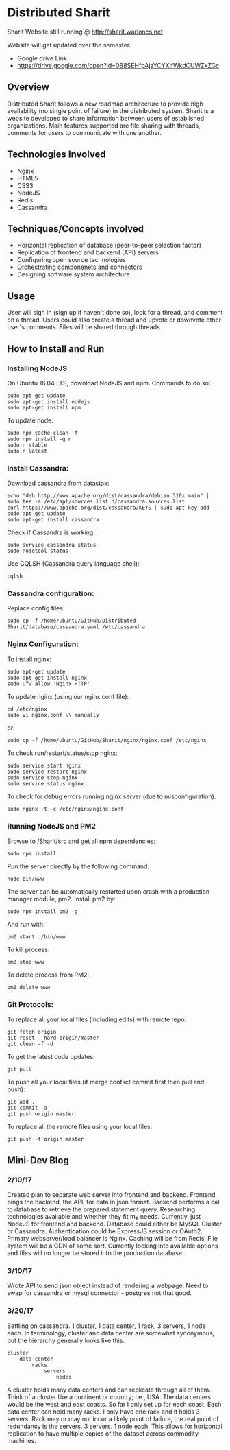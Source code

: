 # Distributed Sharit
Sharit Website still running @ http://sharit.warloncs.net 

Website will get updated over the semester.

* Google drive Link
 * https://drive.google.com/open?id=0B8SEHfpAjaYCYXlfWkdCUWZxZGc

## Overview
Distributed Sharit follows a new roadmap architecture to provide high availability (no single point of failure) in the distributed system. Sharit is a website developed to share information between users of established organizations. Main features supported are file sharing with threads, comments for users to communicate with one another.

## Technologies Involved
* Nginx
* HTML5
* CSS3
* NodeJS
* Redis
* Cassandra

## Techniques/Concepts involved
* Horizontal replication of database (peer-to-peer selection factor)
* Replication of frontend and backend (API) servers
* Configuring open source technologies
* Orchestrating componenets and connectors
* Designing software system architecture

## Usage
User will sign in (sign up if haven't done so), look for a thread, and comment on a thread. Users could also create a thread and upvote or downvote other user's comments. 
Files will be shared through threads.

## How to Install and Run
### Installing NodeJS
On Ubuntu 16.04 LTS, download NodeJS and npm. Commands to do so:
```git
sudo apt-get update
sudo apt-get install nodejs
sudo apt-get install npm
```

To update node:
```git
sudo npm cache clean -f
sudo npm install -g n
sudo n stable
sudo n latest
```

### Install Cassandra:
Download cassandra from datastax:
```git
echo "deb http://www.apache.org/dist/cassandra/debian 310x main" | sudo tee -a /etc/apt/sources.list.d/cassandra.sources.list
curl https://www.apache.org/dist/cassandra/KEYS | sudo apt-key add -
sudo apt-get update
sudo apt-get install cassandra
```

Check if Cassandra is working:
```git
sudo service cassandra status
sudo nodetool status
```

Use CQLSH (Cassandra query language shell):
```git
cqlsh
```

### Cassandra configuration:
Replace config files:
```git
sudo cp -f /home/ubuntu/GitHub/Distributed-Sharit/database/cassandra.yaml /etc/cassandra
```

### Nginx Configuration:
To install nginx:
```git
sudo apt-get update
sudo apt-get install nginx
sudo ufw allow 'Nginx HTTP'
```
To update nginx (using our nginx.conf file):
```git
cd /etc/nginx
sudo vi nginx.conf \\ manually
```
or:
```git
sudo cp -f /home/ubuntu/GitHub/Sharit/nginx/nginx.conf /etc/nginx
```
To check run/restart/status/stop nginx:
```git
sudo service start nginx
sudo service restart nginx
sudo service stop nginx
sudo service status nginx
```
To check for debug errors running nginx server (due to misconfiguration):
```git
sudo nginx -t -c /etc/nginx/nginx.conf
```

### Running NodeJS and PM2
Browse to /Sharit/src and get all npm dependencies:
```git
sudo npm install
```
Run the server directly by the following command:
```git
node bin/www
```
The server can be automatically restarted upon crash with a production manager module, pm2. Install pm2 by:
```git
sudo npm install pm2 -g
```
And run with:
```git
pm2 start ./bin/www
```
To kill process:
```git
pm2 stop www
```
To delete process from PM2:
```git
pm2 delete www
```

### Git Protocols:
To replace all your local files (including edits) with remote repo:
```git
git fetch origin
git reset --hard origin/master
git clean -f -d
```
To get the latest code updates:
```git
git pull
```
To push all your local files (if merge conflict commit first then pull and push):
```git
git add .
git commit -a
git push origin master
```
To replace all the remote files using your local files:
```git
git push -f origin master
```

## Mini-Dev Blog
### 2/10/17
Created plan to separate web server into frontend and backend. Frontend pings the backend, the API, for data in json format.
Backend performs a call to database to retrieve the prepared statement query.
Researching technologies available and whether they fit my needs. Currently, just NodeJS for frontend and backend.
Database could either be MySQL Cluster or Cassandra. 
Authentication could be ExpressJS session or OAuth2.
Primary webserver/load balancer is Nginx.
Caching will be from Redis.
File system will be a CDN of some sort. Currently looking into available options and files will no longer be stored into the production database.


### 3/10/17
Wrote API to send json object instead of rendering a webpage. Need to swap for cassandra or mysql connector - postgres not that good.

### 3/20/17
Settling on cassandra. 1 cluster, 1 data center, 1 rack, 3 servers, 1 node each. In terminology, cluster and data center are somewhat synonymous, but the hierarchy generally looks like this:
```git
cluster
    data center
        racks
            servers
                nodes
```
A cluster holds many data centers and can replicate through all of them. Think of a cluster like a continent or country; i.e., USA.
The data centers would be the west and east coasts. So far I only set up for each coast.
Each data center can hold many racks. I only have one rack and it holds 3 servers. Rack may or may not incur a likely point of failure, the real point of redundancy is the servers.
3 servers. 1 node each. This allows for horizontal replication to have multiple copies of the dataset across commodity machines.